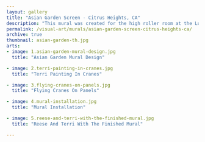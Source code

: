 ```yaml
---
layout: gallery
title: "Asian Garden Screen - Citrus Heights, CA"
description: "This mural was created for the high roller room at the Lucky Derby Casino. The over-sized asian style screen was designed to be mounted on the wall with 3 dimensional corners. Once it was built, the mural was painted directly onto the wooden panels and installed on site."
permalink: /visual-art/murals/asian-garden-screen-citrus-heights-ca/
archive: true
thumbnail: asian-garden-th.jpg
arts:
- image: 1.asian-garden-mural-design.jpg
  title: "Asian Garden Mural Design"

- image: 2.terri-painting-in-cranes.jpg
  title: "Terri Painting In Cranes"

- image: 3.flying-cranes-on-panels.jpg
  title: "Flying Cranes On Panels"

- image: 4.mural-installation.jpg
  title: "Mural Installation"

- image: 5.reese-and-terri-with-the-finished-mural.jpg
  title: "Reese And Terri With The Finished Mural"

---
```

